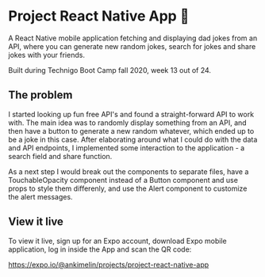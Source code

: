 # Project React Native App 📱

A React Native mobile application fetching and displaying dad jokes from an API, where you can generate new random jokes, search for jokes and share jokes with your friends.

Built during Technigo Boot Camp fall 2020, week 13 out of 24.

## The problem

I started looking up fun free API's and found a straight-forward API to work with. The main idea was to randomly display something from an API, and then have a button to generate a new random whatever, which ended up to be a joke in this case. After elaborating around what I could do with the data and API endpoints, I implemented some interaction to the application - a search field and share function.

As a next step I would break out the components to separate files, have a TouchableOpacity component instead of a Button component and use props to style them differenly, and use the Alert component to customize the alert messages.

## View it live

To view it live, sign up for an Expo account, download Expo mobile application, log in inside the App and scan the QR code:

https://expo.io/@ankimelin/projects/project-react-native-app
